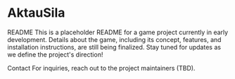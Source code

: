 # AktauSila
README
This is a placeholder README for a game project currently in early development. Details about the game, including its concept, features, and installation instructions, are still being finalized. Stay tuned for updates as we define the project's direction!

Contact
For inquiries, reach out to the project maintainers (TBD).
